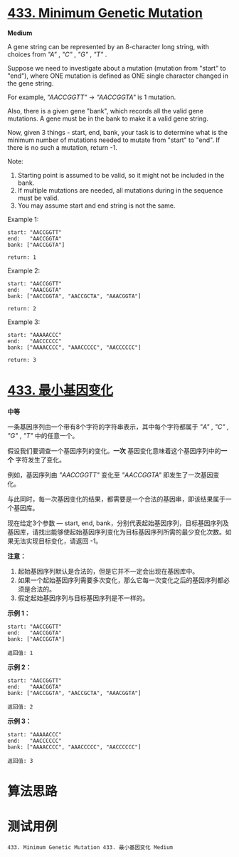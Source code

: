 # [433. Minimum Genetic Mutation][enTitle]

**Medium**

A gene string can be represented by an 8-character long string, with choices from  *"A"* ,  *"C"* ,  *"G"* ,  *"T"* .

Suppose we need to investigate about a mutation (mutation from "start" to "end"), where ONE mutation is defined as ONE single character changed in the gene string.

For example,  *"AACCGGTT"*  ->  *"AACCGGTA"*  is 1 mutation.

Also, there is a given gene "bank", which records all the valid gene mutations. A gene must be in the bank to make it a valid gene string.

Now, given 3 things - start, end, bank, your task is to determine what is the minimum number of mutations needed to mutate from "start" to "end". If there is no such a mutation, return -1.

Note:

1. Starting point is assumed to be valid, so it might not be included in the bank. 
2. If multiple mutations are needed, all mutations during in the sequence must be valid. 
3. You may assume start and end string is not the same.



Example 1:

```
start: "AACCGGTT"
end:   "AACCGGTA"
bank: ["AACCGGTA"]

return: 1

```



Example 2:

```
start: "AACCGGTT"
end:   "AAACGGTA"
bank: ["AACCGGTA", "AACCGCTA", "AAACGGTA"]

return: 2

```



Example 3:

```
start: "AAAAACCC"
end:   "AACCCCCC"
bank: ["AAAACCCC", "AAACCCCC", "AACCCCCC"]

return: 3

```




# [433. 最小基因变化][cnTitle]

**中等**

一条基因序列由一个带有8个字符的字符串表示，其中每个字符都属于  *"A"* ,  *"C"* ,  *"G"* ,  *"T"* 中的任意一个。

假设我们要调查一个基因序列的变化。**一次** 基因变化意味着这个基因序列中的**一个** 字符发生了变化。

例如，基因序列由 *"AACCGGTT"*  变化至  *"AACCGGTA"* 即发生了一次基因变化。

与此同时，每一次基因变化的结果，都需要是一个合法的基因串，即该结果属于一个基因库。

现在给定3个参数 — start, end, bank，分别代表起始基因序列，目标基因序列及基因库，请找出能够使起始基因序列变化为目标基因序列所需的最少变化次数。如果无法实现目标变化，请返回 -1。

**注意：** 

1. 起始基因序列默认是合法的，但是它并不一定会出现在基因库中。 
2. 如果一个起始基因序列需要多次变化，那么它每一次变化之后的基因序列都必须是合法的。 
3. 假定起始基因序列与目标基因序列是不一样的。



**示例 1：** 

```
start: "AACCGGTT"
end:   "AACCGGTA"
bank: ["AACCGGTA"]

返回值: 1

```

**示例 2：** 

```
start: "AACCGGTT"
end:   "AAACGGTA"
bank: ["AACCGGTA", "AACCGCTA", "AAACGGTA"]

返回值: 2

```

**示例 3：** 

```
start: "AAAAACCC"
end:   "AACCCCCC"
bank: ["AAAACCCC", "AAACCCCC", "AACCCCCC"]

返回值: 3

```




# 算法思路

# 测试用例
```
433. Minimum Genetic Mutation 433. 最小基因变化 Medium
```

[enTitle]: https://leetcode.com/problems/minimum-genetic-mutation/
[cnTitle]: https://leetcode-cn.com/problems/minimum-genetic-mutation/
